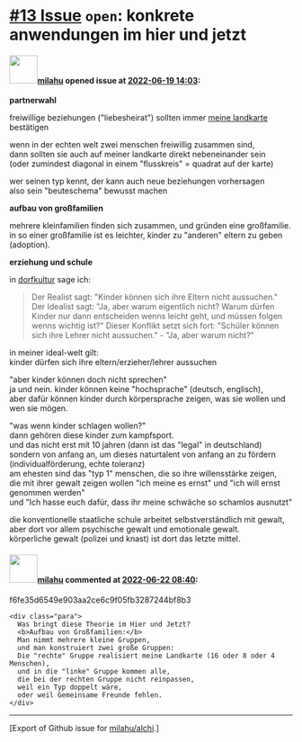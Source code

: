 [\#13 Issue](https://github.com/milahu/alchi/issues/13) `open`: konkrete anwendungen im hier und jetzt
======================================================================================================

#### <img src="https://avatars.githubusercontent.com/u/12958815?v=4" width="50">[milahu](https://github.com/milahu) opened issue at [2022-06-19 14:03](https://github.com/milahu/alchi/issues/13):

**partnerwahl**

freiwillige beziehungen ("liebesheirat") sollten immer [meine
landkarte](https://milahu.github.io/alchi/src/alchi-maps/public/alchi-maps.html)
bestätigen

wenn in der echten welt zwei menschen freiwillig zusammen sind,  
dann sollten sie auch auf meiner landkarte direkt nebeneinander sein  
(oder zumindest diagonal in einem "flusskreis" = quadrat auf der karte)

wer seinen typ kennt, der kann auch neue beziehungen vorhersagen  
also sein "beuteschema" bewusst machen

**aufbau von großfamilien**

mehrere kleinfamilien finden sich zusammen, und gründen eine
großfamilie.  
in so einer großfamilie ist es leichter, kinder zu "anderen" eltern zu
geben (adoption).

**erziehung und schule**

in
[dorfkultur](https://milahu.github.io/alchi/src/dorfkultur/dorfkultur.html)
sage ich:

> Der Realist sagt: "Kinder können sich ihre Eltern nicht aussuchen."
> Der Idealist sagt: "Ja, aber warum eigentlich nicht? Warum dürfen
> Kinder nur dann entscheiden wenns leicht geht, und müssen folgen wenns
> wichtig ist?" Dieser Konflikt setzt sich fort: "Schüler können sich
> ihre Lehrer nicht aussuchen." - "Ja, aber warum nicht?"

in meiner ideal-welt gilt:  
kinder dürfen sich ihre eltern/erzieher/lehrer aussuchen

"aber kinder können doch nicht sprechen"  
ja und nein. kinder können keine "hochsprache" (deutsch, englisch),  
aber dafür können kinder durch körpersprache zeigen, was sie wollen und
wen sie mögen.

"was wenn kinder schlagen wollen?"  
dann gehören diese kinder zum kampfsport.  
und das nicht erst mit 10 jahren (dann ist das "legal" in deutschland)  
sondern von anfang an, um dieses naturtalent von anfang an zu fördern
(individualförderung, echte toleranz)  
am ehesten sind das "typ 1" menschen, die so ihre willensstärke
zeigen,  
die mit ihrer gewalt zeigen wollen "ich meine es ernst" und "ich will
ernst genommen werden"  
und "Ich hasse euch dafür, dass ihr meine schwäche so schamlos ausnutzt"

die konventionelle staatliche schule arbeitet selbstverständlich mit
gewalt,  
aber dort vor allem psychische gewalt und emotionale gewalt.  
körperliche gewalt (polizei und knast) ist dort das letzte mittel.

#### <img src="https://avatars.githubusercontent.com/u/12958815?v=4" width="50">[milahu](https://github.com/milahu) commented at [2022-06-22 08:40](https://github.com/milahu/alchi/issues/13#issuecomment-1162819786):

f6fe35d6549e903aa2ce6c9f05fb3287244bf8b3

    <div class="para">
      Was bringt diese Theorie im Hier und Jetzt?
      <b>Aufbau von Großfamilien:</b>
      Man nimmt mehrere kleine Gruppen,
      und man konstruiert zwei große Gruppen:
      Die "rechte" Gruppe realisiert meine Landkarte (16 oder 8 oder 4 Menschen),
      und in die "linke" Gruppe kommen alle,
      die bei der rechten Gruppe nicht reinpassen,
      weil ein Typ doppelt wäre,
      oder weil Gemeinsame Freunde fehlen.
    </div>

------------------------------------------------------------------------

\[Export of Github issue for
[milahu/alchi](https://github.com/milahu/alchi).\]
